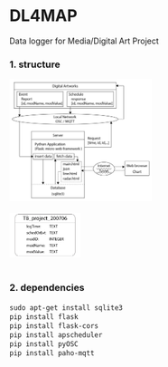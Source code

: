 # DL4MAP
Data logger for Media/Digital Art Project

### 1. structure
<img src="_data/structure.jpg" width="50%" height="50%"></img>
<br/><br/>
<img src="_data/schema.jpg" width="25%" height="25%"></img>
<br/><br/>
### 2. dependencies
```
sudo apt-get install sqlite3
pip install flask
pip install flask-cors
pip install apscheduler
pip install pyOSC
pip install paho-mqtt
```
<br/><br/>
